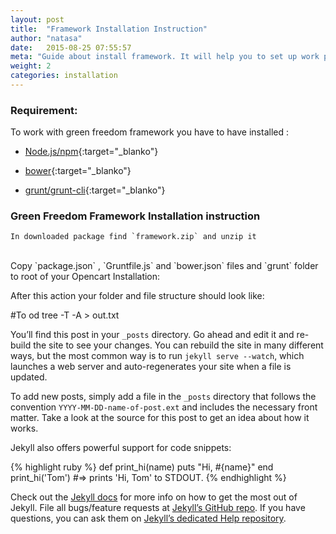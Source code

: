 ```yaml
---
layout: post
title:  "Framework Installation Instruction"
author: "natasa"
date:   2015-08-25 07:55:57
meta: "Guide about install framework. It will help you to set up work place for customised or create new the theme"
weight: 2
categories: installation
---
```


### Requirement:

To work with green freedom framework you have to have installed :

* [Node.js/npm](https://docs.npmjs.com/getting-started/installing-node){:target="_blanko"}
 
* [bower](http://bower.io/#install-bower){:target="_blanko"}

* [grunt/grunt-cli](http://gruntjs.com/getting-started){:target="_blanko"}

### Green Freedom Framework Installation instruction

    In downloaded package find `framework.zip` and unzip it

<br>
    Copy `package.json` , `Gruntfile.js` and `bower.json` files and `grunt` folder to root of your Opencart Installation: 

After this action your folder and file structure should look like:
<br>


#To od tree -T -A  > out.txt
    




You’ll find this post in your `_posts` directory. Go ahead and edit it and re-build the site to see your changes. You can rebuild the site in many different ways, but the most common way is to run `jekyll serve --watch`, which launches a web server and auto-regenerates your site when a file is updated.

To add new posts, simply add a file in the `_posts` directory that follows the convention `YYYY-MM-DD-name-of-post.ext` and includes the necessary front matter. Take a look at the source for this post to get an idea about how it works.

Jekyll also offers powerful support for code snippets:

{% highlight ruby %}
def print_hi(name)
  puts "Hi, #{name}"
end
print_hi('Tom')
#=> prints 'Hi, Tom' to STDOUT.
{% endhighlight %}

Check out the [Jekyll docs][jekyll] for more info on how to get the most out of Jekyll. File all bugs/feature requests at [Jekyll’s GitHub repo][jekyll-gh]. If you have questions, you can ask them on [Jekyll’s dedicated Help repository][jekyll-help].

[jekyll]:      http://jekyllrb.com
[jekyll-gh]:   https://github.com/jekyll/jekyll
[jekyll-help]: https://github.com/jekyll/jekyll-help
